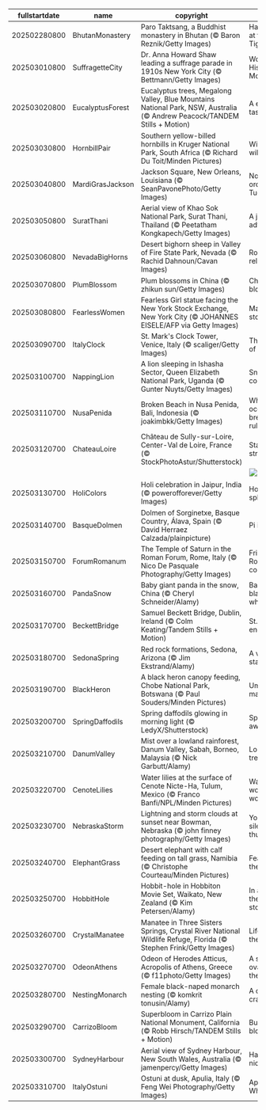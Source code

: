 |fullstartdate|name|copyright|title|image|
|--|--|--|--|--|
202502280800|BhutanMonastery|Paro Taktsang, a Buddhist monastery in Bhutan (© Baron Reznik/Getty Images)|Have a rest at the Tiger's Nest|![](/en-US/2025/03/202502280800BhutanMonastery.jpg)|
202503010800|SuffragetteCity|Dr. Anna Howard Shaw leading a suffrage parade in 1910s New York City (© Bettmann/Getty Images)|Women's History Month|![](/en-US/2025/03/202503010800SuffragetteCity.jpg)|
202503020800|EucalyptusForest|Eucalyptus trees, Megalong Valley, Blue Mountains National Park, NSW, Australia (© Andrew Peacock/TANDEM Stills + Motion)|A eucalyp-tastic view|![](/en-US/2025/03/202503020800EucalyptusForest.jpg)|
202503030800|HornbillPair|Southern yellow-billed hornbills in Kruger National Park, South Africa (© Richard Du Toit/Minden Pictures)|Wild about wildlife|![](/en-US/2025/03/202503030800HornbillPair.jpg)|
202503040800|MardiGrasJackson|Jackson Square, New Orleans, Louisiana (© SeanPavonePhoto/Getty Images)|Not your ordinary Tuesday|![](/en-US/2025/03/202503040800MardiGrasJackson.jpg)|
202503050800|SuratThani|Aerial view of Khao Sok National Park, Surat Thani, Thailand (© Peetatham Kongkapech/Getty Images)|A jungle adventure|![](/en-US/2025/03/202503050800SuratThani.jpg)|
202503060800|NevadaBigHorns|Desert bighorn sheep in Valley of Fire State Park, Nevada (© Rachid Dahnoun/Cavan Images)|Rocky relationship|![](/en-US/2025/03/202503060800NevadaBigHorns.jpg)|
202503070800|PlumBlossom|Plum blossoms in China (© zhikun sun/Getty Images)|China in bloom|![](/en-US/2025/03/202503070800PlumBlossom.jpg)|
202503080800|FearlessWomen|Fearless Girl statue facing the New York Stock Exchange, New York City (© JOHANNES EISELE/AFP via Getty Images)|Making her-story!|![](/en-US/2025/03/202503080800FearlessWomen.jpg)|
202503090700|ItalyClock|St. Mark's Clock Tower, Venice, Italy (© scaliger/Getty Images)|The March of time|![](/en-US/2025/03/202503090700ItalyClock.jpg)|
202503100700|NappingLion|A lion sleeping in Ishasha Sector, Queen Elizabeth National Park, Uganda (© Gunter Nuyts/Getty Images)|Snooze and conquer|![](/en-US/2025/03/202503100700NappingLion.jpg)|
202503110700|NusaPenida|Broken Beach in Nusa Penida, Bali, Indonesia (© joakimbkk/Getty Images)|When the ocean breaks the rules|![](/en-US/2025/03/202503110700NusaPenida.jpg)|
202503120700|ChateauLoire|Château de Sully-sur-Loire, Center-Val de Loire, France (© StockPhotoAstur/Shutterstock)|Standing strong|![](/en-US/2025/03/202503120700ChateauLoire.jpg)|
||||![](/en-US/2025/03/.jpg)|
202503130700|HoliColors|Holi celebration in Jaipur, India (© powerofforever/Getty Images)|Holi color splash|![](/en-US/2025/03/202503130700HoliColors.jpg)|
202503140700|BasqueDolmen|Dolmen of Sorginetxe, Basque Country, Álava, Spain (© David Herraez Calzada/plainpicture)|Pi in the sky|![](/en-US/2025/03/202503140700BasqueDolmen.jpg)|
202503150700|ForumRomanum|The Temple of Saturn in the Roman Forum, Rome, Italy (© Nico De Pasquale Photography/Getty Images)|Friends, Romans, countrymen|![](/en-US/2025/03/202503150700ForumRomanum.jpg)|
202503160700|PandaSnow|Baby giant panda in the snow, China (© Cheryl Schneider/Alamy)|Back to black ... and white|![](/en-US/2025/03/202503160700PandaSnow.jpg)|
202503170700|BeckettBridge|Samuel Beckett Bridge, Dublin, Ireland (© Colm Keating/Tandem Stills + Motion)|St. Patrick's enchantment|![](/en-US/2025/03/202503170700BeckettBridge.jpg)|
202503180700|SedonaSpring|Red rock formations, Sedona, Arizona (© Jim Ekstrand/Alamy)|A vortex state of mind|![](/en-US/2025/03/202503180700SedonaSpring.jpg)|
202503190700|BlackHeron|A black heron canopy feeding, Chobe National Park, Botswana (© Paul Souders/Minden Pictures)|Umbrella maneuver|![](/en-US/2025/03/202503190700BlackHeron.jpg)|
202503200700|SpringDaffodils|Spring daffodils glowing in morning light (© LedyX/Shutterstock)|Spring awakening|![](/en-US/2025/03/202503200700SpringDaffodils.jpg)|
202503210700|DanumValley|Mist over a lowland rainforest, Danum Valley, Sabah, Borneo, Malaysia (© Nick Garbutt/Alamy)|Long live the trees|![](/en-US/2025/03/202503210700DanumValley.jpg)|
202503220700|CenoteLilies|Water lilies at the surface of Cenote Nicte-Ha, Tulum, Mexico (© Franco Banfi/NPL/Minden Pictures)|Wat-er wonderful world!|![](/en-US/2025/03/202503220700CenoteLilies.jpg)|
202503230700|NebraskaStorm|Lightning and storm clouds at sunset near Bowman, Nebraska (© john finney photography/Getty Images)|You can't silence thunder|![](/en-US/2025/03/202503230700NebraskaStorm.jpg)|
202503240700|ElephantGrass|Desert elephant with calf feeding on tall grass, Namibia (© Christophe Courteau/Minden Pictures)|Feasting in the tall grass|![](/en-US/2025/03/202503240700ElephantGrass.jpg)|
202503250700|HobbitHole|Hobbit-hole in Hobbiton Movie Set, Waikato, New Zealand (© Kim Petersen/Alamy)|In a hole, there was a story|![](/en-US/2025/03/202503250700HobbitHole.jpg)|
202503260700|CrystalManatee|Manatee in Three Sisters Springs, Crystal River National Wildlife Refuge, Florida (© Stephen Frink/Getty Images)|Life below the surface|![](/en-US/2025/03/202503260700CrystalManatee.jpg)|
202503270700|OdeonAthens|Odeon of Herodes Atticus, Acropolis of Athens, Greece (© f11photo/Getty Images)|A standing ovation for theaters|![](/en-US/2025/03/202503270700OdeonAthens.jpg)|
202503280700|NestingMonarch|Female black-naped monarch nesting (© komkrit tonusin/Alamy)|A cozy cradle|![](/en-US/2025/03/202503280700NestingMonarch.jpg)|
202503290700|CarrizoBloom|Superbloom in Carrizo Plain National Monument, California (© Robb Hirsch/TANDEM Stills + Motion)|Burst of blooms|![](/en-US/2025/03/202503290700CarrizoBloom.jpg)|
202503300700|SydneyHarbour|Aerial view of Sydney Harbour, New South Wales, Australia (© jamenpercy/Getty Images)|Harboring nice views|![](/en-US/2025/03/202503300700SydneyHarbour.jpg)|
202503310700|ItalyOstuni|Ostuni at dusk, Apulia, Italy (© Feng Wei Photography/Getty Images)|Apulia's White City|![](/en-US/2025/03/202503310700ItalyOstuni.jpg)|
